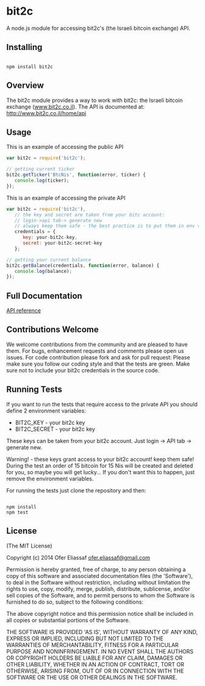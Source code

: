 # bit2c
A node.js module for accessing bit2c's (the Israeli bitcoin exchange) API.

## Installing

<pre><code>
npm install bit2c
</code></pre>

## Overview
The bit2c module provides a way to work with bit2c: the Israeli bitcoin exchange (www.bit2c.co.il).
The API is documented at: http://www.bit2c.co.il/home/api

## Usage

This is an example of accessing the public API
```javascript
var bit2c = require('bit2c');

// getting current ticker
bit2c.getTicker('BtcNis', function(error, ticker) {
   console.log(ticker);
});
```

This is an example of accessing the private API
```javascript
var bit2c = require('bit2c'),
   // the key and secret are taken from your bitc account:
   // login->api tab-> generate new
   // always keep them safe - the best practice is to put them in env variables
   credentials = { 
      key: your-bit2c-key,
      secret: your-bit2c-secret-key
   };

// getting your current balance
bit2c.getBalance(credentials, function(error, balance) {
   console.log(balance);
});
```

## Full Documentation
[API reference](/docs/Reference.md)

## Contributions Welcome
We welcome contributions from the community and are pleased to have them. For bugs, enhancement requests and comments please open us issues. For code contribution please fork and ask for pull request: Please make sure you follow our coding style and that the tests are green. Make sure not to include your bit2c credentials in the source code.

## Running Tests

If you want to run the tests that require access to the private API you should define 2 environment variables:
* BIT2C_KEY - your bit2c key
* BIT2C_SECRET - your bit2c key

These keys can be taken from your bit2c account. Just login -> API tab -> generate new.

Warning! - these keys grant access to your bit2c account! keep them safe!
During the test an order of 15 bitcoin for 15 Nis will be created and deleted for you, so maybe you will get lucky...
If you don't want this to happen, just remove the environment variables.

For running the tests just clone the repository and then:
<pre><code>
npm install
npm test
</code></pre>

## License
(The MIT License)

Copyright (c) 2014 Ofer Eliassaf <ofer.eliassaf@gmail.com>

Permission is hereby granted, free of charge, to any person obtaining
a copy of this software and associated documentation files (the
'Software'), to deal in the Software without restriction, including
without limitation the rights to use, copy, modify, merge, publish,
distribute, sublicense, and/or sell copies of the Software, and to
permit persons to whom the Software is furnished to do so, subject to
the following conditions:

The above copyright notice and this permission notice shall be
included in all copies or substantial portions of the Software.

THE SOFTWARE IS PROVIDED 'AS IS', WITHOUT WARRANTY OF ANY KIND,
EXPRESS OR IMPLIED, INCLUDING BUT NOT LIMITED TO THE WARRANTIES OF
MERCHANTABILITY, FITNESS FOR A PARTICULAR PURPOSE AND NONINFRINGEMENT.
IN NO EVENT SHALL THE AUTHORS OR COPYRIGHT HOLDERS BE LIABLE FOR ANY
CLAIM, DAMAGES OR OTHER LIABILITY, WHETHER IN AN ACTION OF CONTRACT,
TORT OR OTHERWISE, ARISING FROM, OUT OF OR IN CONNECTION WITH THE
SOFTWARE OR THE USE OR OTHER DEALINGS IN THE SOFTWARE.
